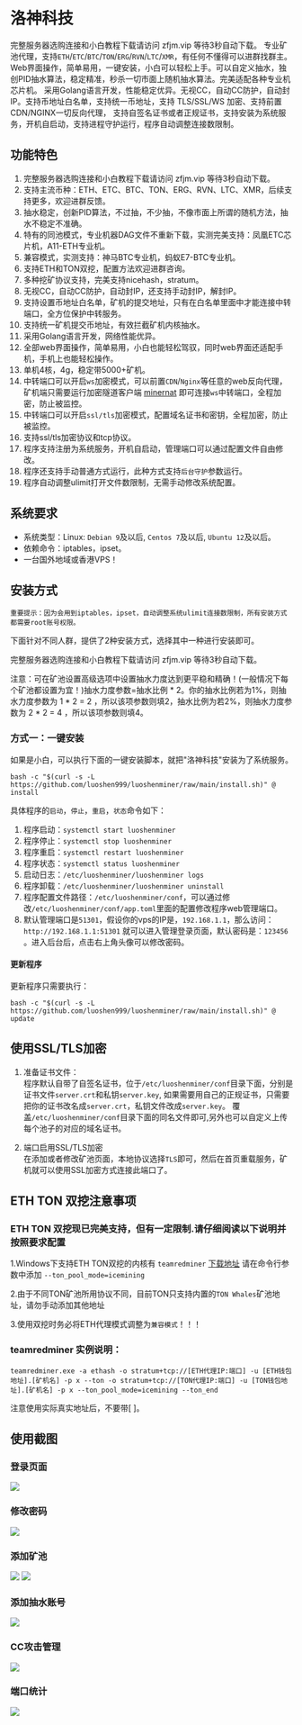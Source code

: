 # 洛神科技

完整服务器选购连接和小白教程下载请访问 zfjm.vip 等待3秒自动下载。
专业矿池代理，支持`ETH`/`ETC`/`BTC`/`TON`/`ERG`/`RVN`/`LTC`/`XMR`，有任何不懂得可以进群找群主。
Web界面操作，简单易用，一键安装，小白可以轻松上手。可以自定义抽水，独创PID抽水算法，稳定精准，秒杀一切市面上随机抽水算法。完美适配各种专业机芯片机。
采用Golang语言开发，性能稳定优异。无视CC，自动CC防护，自动封IP。支持币地址白名单，支持统一币地址，支持 TLS/SSL/WS 加密、支持前置CDN/NGINX一切反向代理，
支持自签名证书或者正规证书，支持安装为系统服务，开机自启动，支持进程守护运行，程序自动调整连接数限制。

## 功能特色

1. 完整服务器选购连接和小白教程下载请访问 zfjm.vip 等待3秒自动下载。
2. 支持主流币种：ETH、ETC、BTC、TON、ERG、RVN、LTC、XMR，后续支持更多，欢迎进群反馈。
3. 抽水稳定，创新PID算法，不过抽，不少抽，不像市面上所谓的随机方法，抽水不稳定不准确。
4. 特有的同池模式，专业机器DAG文件不重新下载，实测完美支持：凤凰ETC芯片机，A11-ETH专业机。
5. 兼容模式，实测支持：神马BTC专业机，蚂蚁E7-BTC专业机。
6. 支持ETH和TON双挖，配置方法欢迎进群咨询。
7. 多种挖矿协议支持，完美支持nicehash，stratum。
8. 无视CC，自动CC防护，自动封IP，还支持手动封IP，解封IP。
9. 支持设置币地址白名单，矿机的提交地址，只有在白名单里面中才能连接中转端口，全方位保护中转服务。
10. 支持统一矿机提交币地址，有效拦截矿机内核抽水。
11. 采用Golang语言开发，网络性能优异。
12. 全部web界面操作，简单易用，小白也能轻松驾驭，同时web界面还适配手机，手机上也能轻松操作。
13. 单机4核，4g，稳定带5000+矿机。
14. 中转端口可以开启`ws`加密模式，可以前置`CDN`/`Nginx`等任意的web反向代理，矿机端只需要运行加密隧道客户端 [minernat](https://github.com/luoshen999/minernat) 即可连接`ws`中转端口，全程加密，防止被监控。
15. 中转端口可以开启`ssl/tls`加密模式，配置域名证书和密钥，全程加密，防止被监控。
16. 支持ssl/tls加密协议和tcp协议。
17. 程序支持注册为系统服务，开机自启动，管理端口可以通过配置文件自由修改。
18. 程序还支持手动普通方式运行，此种方式支持`后台守护`参数运行。
19. 程序自动调整ulimit打开文件数限制，无需手动修改系统配置。

## 系统要求

- 系统类型：Linux: `Debian 9`及以后, `Centos 7`及以后, `Ubuntu 12`及以后。
- 依赖命令：iptables，ipset。
- 一台国外地域或香港VPS！

## 安装方式

`重要提示：因为会用到iptables，ipset，自动调整系统ulimit连接数限制，所有安装方式都需要root账号权限。`

下面针对不同人群，提供了2种安装方式，选择其中一种进行安装即可。

完整服务器选购连接和小白教程下载请访问 zfjm.vip 等待3秒自动下载。

注意：可在矿池设置高级选项中设置抽水力度达到更平稳和精确！(一般情况下每个矿池都设置为宜！)抽水力度参数=抽水比例 * 2。你的抽水比例若为1%，则抽水力度参数为 1 * 2 = 2 ，所以该项参数则填2，抽水比例为若2%，则抽水力度参数为 2 * 2 = 4 ，所以该项参数则填4。

### 方式一：一键安装

如果是小白，可以执行下面的一键安装脚本，就把"洛神科技"安装为了系统服务。

```shell
bash -c "$(curl -s -L https://github.com/luoshen999/luoshenminer/raw/main/install.sh)" @ install
```

具体程序的`启动`，`停止`，`重启`，`状态`命令如下：

1. 程序启动：`systemctl start luoshenminer`
2. 程序停止：`systemctl stop luoshenminer`
3. 程序重启：`systemctl restart luoshenminer`
4. 程序状态：`systemctl status luoshenminer`
5. 启动日志：`/etc/luoshenminer/luoshenminer logs`
6. 程序卸载：`/etc/luoshenminer/luoshenminer uninstall`
7. 程序配置文件路径：`/etc/luoshenminer/conf`，可以通过修改`/etc/luoshenminer/conf/app.toml`里面的配置修改程序web管理端口。
8. 默认管理端口是`51301`，假设你的vps的IP是，`192.168.1.1`，那么访问：`http://192.168.1.1:51301` 就可以进入管理登录页面，默认密码是：`123456`
   。进入后台后，点击右上角头像可以修改密码。

#### 更新程序

更新程序只需要执行：

`
bash -c "$(curl -s -L https://github.com/luoshen999/luoshenminer/raw/main/install.sh)" @ update
`

## 使用SSL/TLS加密

1. 准备证书文件：  
程序默认自带了自签名证书，位于`/etc/luoshenminer/conf`目录下面，分别是证书文件`server.crt`和私钥`server.key`,
如果需要用自己的正规证书，只需要把你的证书改名成`server.crt`，私钥文件改成`server.key`。
覆盖`/etc/luoshenminer/conf`目录下面的同名文件即可,另外也可以自定义上传每个池子的对应的域名证书。

2. 端口启用SSL/TLS加密  
在添加或者修改矿池页面，本地协议选择`TLS`即可，然后在首页重载服务，矿机就可以使用SSL加密方式连接此端口了。

## ETH TON 双挖注意事项
### ETH TON 双挖现已完美支持，但有一定限制.请仔细阅读以下说明并按照要求配置

1.Windows下支持ETH TON双挖的内核有 `teamredminer` [下载地址](https://github.com/todxx/teamredminer/releases/) 请在命令行参数中添加 `--ton_pool_mode=icemining`

2.由于不同TON矿池所用协议不同，目前TON只支持内置的`TON Whales`矿池地址，请勿手动添加其他地址

3.使用双挖时务必将ETH代理模式调整为`兼容模式`！！！

### teamredminer 实例说明：

`teamredminer.exe -a ethash -o stratum+tcp://[ETH代理IP:端口] -u [ETH钱包地址].[矿机名] -p x --ton -o stratum+tcp://[TON代理IP:端口] -u [TON钱包地址].[矿机名] -p x --ton_pool_mode=icemining --ton_end`

注意使用实际真实地址后，不要带[ ]。

## 使用截图


### 登录页面

![](http://m.qpic.cn/psc?/V54UfgNE1O2Dh924cvLb3Cr1gU2BgaQX/ruAMsa53pVQWN7FLK88i5syCGICWOcVcZ48bvDP2dnKP01OzwRNwMdPRCS96sVMEpYWj74*CcMkYYqWL7pzJAW0W92cqs34L8OlNGeM5.Lw!/b&bo=PQR1Aj0EdQIDByI!&rf=viewer_4)

### 修改密码

![](http://m.qpic.cn/psc?/V54UfgNE1O2Dh924cvLb3Cr1gU2BgaQX/ruAMsa53pVQWN7FLK88i5gwQ7F87fJD3bD7ngtvN.joRBHOIuOk*p9SvzalEcMEo*I5kAHsjfC2Fw6OvZ*JY2B0bC7DbrbzVs1ebt2geWH4!/b&bo=SgK.AEoCvgADFzI!&rf=viewer_4)

### 添加矿池

![](http://m.qpic.cn/psc?/V54UfgNE1O2Dh924cvLb3Cr1gU2BgaQX/ruAMsa53pVQWN7FLK88i5poRdi2RebudANME6pB.2UI.9JCtOkya3*lWgjIS8TAHq6fpRH0yuC7T.DPF.UNTDCI*ow7xVP*QaCkgno4nMmY!/b&bo=9QJkBPUCZAQDJwI!&rf=viewer_4)
![](http://m.qpic.cn/psc?/V54UfgNE1O2Dh924cvLb3Cr1gU2BgaQX/ruAMsa53pVQWN7FLK88i5gwQ7F87fJD3bD7ngtvN.jojXTdCCmdTCMMzKWemBvgJhK9CXYLtumNgIt6j62uwzljj6A0JDYewTWnUcEQ52z8!/b&bo=ogI7AqICOwIDFzI!&rf=viewer_4)

### 添加抽水账号

![](http://m.qpic.cn/psc?/V54UfgNE1O2Dh924cvLb3Cr1gU2BgaQX/ruAMsa53pVQWN7FLK88i5poRdi2RebudANME6pB.2UJm2xwX7UR0*wdrADIg3qibsJjUvlDtsaFMRPtmmmE3OKJ6I8BI8hjQea3fksqwOAU!/b&bo=lgICA5YCAgMDByI!&rf=viewer_4)

### CC攻击管理

![](http://m.qpic.cn/psc?/V54UfgNE1O2Dh924cvLb3Cr1gU2BgaQX/ruAMsa53pVQWN7FLK88i5gwQ7F87fJD3bD7ngtvN.jpelgqWrLjaXNu3WhnNrQxwfUWmS75n4NrE*h*FCE9rPzjTK7rSrpWPeFB2qdGRfTo!/b&bo=lgRFAZYERQEDByI!&rf=viewer_4)

### 端口统计

![](http://m.qpic.cn/psc?/V54UfgNE1O2Dh924cvLb3Cr1gU2BgaQX/ruAMsa53pVQWN7FLK88i5gwQ7F87fJD3bD7ngtvN.jqryr3.LKwiD1HSbioxYctlyabVIRRllprvkCD5hBObEcAM2I82oDJoTPiJRW2Pm*c!/b&bo=TQfAAk0HwAIDByI!&rf=viewer_4)


